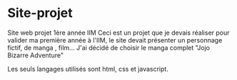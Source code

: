 # Site-projet
Site web projet 1ère année IIM
 Ceci est un projet que je devais réaliser pour valider ma première année à l'IIM, le site devait présenter un personnage fictif, de manga
 , film... J'ai décidé de choisir le manga complet "Jojo Bizarre Adventure"
 
 Les seuls langages utilisés sont html, css et javascript.
